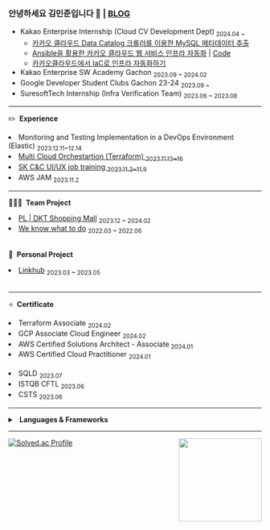 ### 안녕하세요 김민준입니다 👋 | [BLOG](https://imbusy.tistory.com/)

- Kakao Enterprise Internship (Cloud CV Development Dept)<sub> 2024.04 ~ </sub>
  - <a href="https://docs.kakaocloud.com/tutorial/bigdata/data-catalog-crawler">카카오 클라우드 Data Catalog 크롤러를 이용한 MySQL 메타데이터 추출</a>
  - <a href="https://docs.kakaocloud.com/tutorial/dev-tools/ansible-web-service-auto">Ansible을 활용한 카카오 클라우드 웹 서비스 인프라 자동화</a>   |   <a href="https://github.com/minjun0707/ansible-kc"> Code </a>
  - <a href="https://docs.kakaocloud.com/blog/240628-iac">카카오클라우드에서 IaC로 인프라 자동화하기</a> 
- Kakao Enterprise SW Academy Gachon <sub> 2023.09 ~ 2024.02</sub>
- Google Developer Student Clubs Gachon 23-24 <sub> 2023.09 ~</sub>
- SuresoftTech Internship (Infra Verification Team) <sub> 2023.06 ~ 2023.08</sub>

---

✏️&nbsp;<b> Experience </b>
<li> Monitoring and Testing Implementation in a DevOps Environment (Elastic)  <sub> 2023.12.11~12.14 </sub> </li>
<li> <a href="https://github.com/minjun0707/terraform-aws">  Multi Cloud Orchestartion (Terraform) <sub> 2023.11.13~16 </sub>  </li>
<li> <a href="https://github.com/minjun0707/sk-cnc-ui-ux">  SK C&C UI/UX job training <sub> 2023.11.2~11.9 </sub> </a> </li>
<li> AWS JAM <sub> 2023.11.2 </sub> </li>


---

🧑‍🤝‍🧑&nbsp;<b> Team Project </b>
<br>
<li><a href="https://github.com/minjun0707/dalkom.shop">PL | DKT Shopping Mall</a> <sub> 2023.12 ~ 2024.02 </sub></li>
<!-- <li><a href="https://github.com/KEA-Allways">PM | Allways Blog </a> <sub> 2023.09 ~ 2023.12 </sub></li> -->
<li><a href="https://github.com/minjun0707/assignment-notification">We know what to do</a> <sub> 2022.03 ~ 2022.06 </sub></li>
<br>


🙍&nbsp;<b> Personal Project </b>
<br>
<li><a href="https://github.com/minjun0707/Linkhub-BE">Linkhub</a> <sub> 2023.03 ~ 2023.05 </sub></li>
<br>


--- 


⭐&nbsp;<b> Certificate </b>
<br>
<li> Terraform Associate <sub> 2024.02 </sub> </li>
<li> GCP Associate Cloud Engineer  <sub> 2024.02 </sub>
<li> AWS Certified Solutions Architect - Associate<sub> 2024.01 </sub> </li>
<li> AWS Certified Cloud Practitioner <sub> 2024.01 </sub> </li>
<br>
<li> SQLD <sub> 2023.07 </sub> </li>
<li> ISTQB CFTL <sub> 2023.06 </sub>  </li>
<li> CSTS <sub> 2023.06 </sub> </li>

---
<details close>
<summary>&nbsp;<b> Languages & Frameworks </b></summary>
  
--- 
  
## Languages & Frameworks
- Java, Spring Boot
## Infrastructures
- Cloud
  - Kakao Cloud
  - AWS EC2, AWS S3, AWS CloudFront, AWS Lambda, AWS Lambda@Edge
- CI/CD
  - Github Actions, Jenkins
- etc
  - Docker, Infisical, Ubuntu
## Testing & Observability
- JUnit5, SonarQube, Elastic, Kibana, Google analytics
## Collaboration Tool
- Jira, Slack, Notion

</details>

---

[![Solved.ac Profile](http://mazassumnida.wtf/api/v2/generate_badge?boj=jmk7117)](https://solved.ac/jmk7117/)
<img align='right' src="https://github-readme-stats.vercel.app/api?username=minjun0707" height="165">


